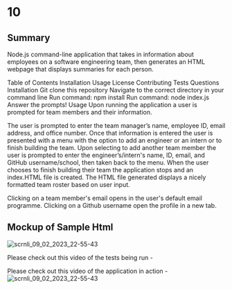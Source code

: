 # 10 

## Summary

Node.js command-line application that takes in information about employees on a software engineering team, then generates an HTML webpage that displays summaries for each person.

Table of Contents
Installation
Usage
License
Contributing
Tests
Questions
Installation
Git clone this repository
Navigate to the correct directory in your command line
Run command: npm install
Run command: node index.js
Answer the prompts!
Usage
Upon running the application a user is prompted for team members and their information.

The user is prompted to enter the team manager’s name, employee ID, email address, and office number.
Once that information is entered the user is presented with a menu with the option to add an engineer or an intern or to finish building the team.
Upon selecting to add another team member the user is prompted to enter the engineer’s/intern's name, ID, email, and GitHub username/school, then taken back to the menu.
When the user chooses to finish building their team the application stops and an index.HTML file is created.
The HTML file generated displays a nicely formatted team roster based on user input.

Clicking on a team member's email opens in the user's default email programme.
Clicking on a Github username open the profile in a new tab.

## Mockup of Sample Html
![scrnli_09_02_2023_22-55-43](https://user-images.githubusercontent.com/113865888/217957617-03ebb5a8-73f9-459f-9b82-a5b0ff23f312.png)

Please check out this video of the tests being run -

Please check out this video of the application in action - ![scrnli_09_02_2023_22-55-43](https://user-images.githubusercontent.com/113865888/217957617-03ebb5a8-73f9-459f-9b82-a5b0ff23f312.png)

